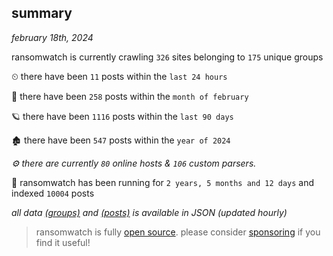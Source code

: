 
## summary
_february 18th, 2024_

ransomwatch is currently crawling `326` sites belonging to `175` unique groups

⏲ there have been `11` posts within the `last 24 hours`

🦈 there have been `258` posts within the `month of february`

🪐 there have been `1116` posts within the `last 90 days`

🏚 there have been `547` posts within the `year of 2024`

_⚙️ there are currently `80` online hosts & `106` custom parsers._

🦕 ransomwatch has been running for `2 years, 5 months and 12 days` and indexed `10004` posts

_all data  [(groups)](http://ransomwhat.telemetry.ltd/groups) and [(posts)](http://ransomwhat.telemetry.ltd/posts) is available in JSON (updated hourly)_

> ransomwatch is fully [open source](https://github.com/joshhighet/ransomwatch#ransomwatch--). please consider [sponsoring](https://github.com/sponsors/joshhighet) if you find it useful!
